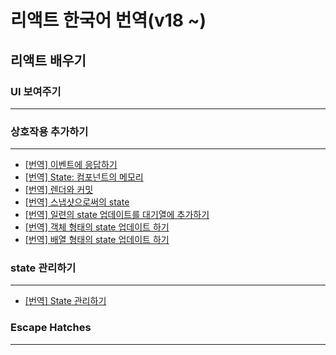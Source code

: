 # 리액트 한국어 번역(v18 ~)

## 리액트 배우기

### UI 보여주기
---
### 상호작용 추가하기
--- 
-  [\[번역\] 이벤트에 응답하기](https://github.com/vennydev/react-translation-kr-/blob/main/translated/Adding%20interactivity/Responding%20to%20events.md) 
-  [\[번역\] State: 컴포넌트의 메모리]() 
-  [\[번역\] 렌더와 커밋](https://github.com/vennydev/react-translation-kr-/blob/main/translated/Adding%20interactivity/Render%20and%20commit.md) 
-  [\[번역\] 스냅샷으로써의 state](https://github.com/vennydev/react-translation-kr-/blob/main/translated/Adding%20interactivity/state%3A%20as%20a%20snapshot.md) 
-  [\[번역\] 일련의 state 업데이트를 대기열에 추가하기 ]() 
-  [\[번역\] 객체 형태의 state 업데이트 하기](https://github.com/vennydev/react-translation-kr-/blob/main/translated/Adding%20interactivity/Updating%20Objects%20in%20State.md) 
-  [\[번역\] 배열 형태의 state 업데이트 하기](https://github.com/vennydev/react-translation-kr-/blob/main/translated/Adding%20interactivity/Updating%20Arrays%20in%20State.md) 

### state 관리하기
--- 
-  [\[번역\] State 관리하기](https://github.com/vennydev/react-translation-kr-/blob/main/translated/Managing%20State/Managing%20State.md)

### Escape Hatches
---
